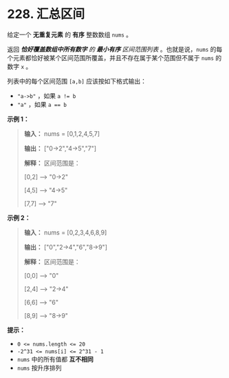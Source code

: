 # 228. 汇总区间

给定一个  **无重复元素**  的 **有序**  整数数组 `nums` 。

返回 _**恰好覆盖数组中所有数字**  的 **最小有序**  区间范围列表_ 。也就是说，`nums` 的每个元素都恰好被某个区间范围所覆盖，并且不存在属于某个范围但不属于
`nums` 的数字 `x` 。

列表中的每个区间范围 `[a,b]` 应该按如下格式输出：

* `"a->b"` ，如果 `a != b`
* `"a"` ，如果 `a == b`

**示例 1：**

> **输入：** nums = \[0,1,2,4,5,7]
>
> **输出：** \["0\-\>2","4\-\>5","7"]
>
> **解释：** 区间范围是：
>
> \[0,2] \-\-\> "0\-\>2"
>
> \[4,5] \-\-\> "4\-\>5"
>
> \[7,7] \-\-\> "7"

**示例 2：**

> **输入：** nums = \[0,2,3,4,6,8,9]
>
> **输出：** \["0","2\-\>4","6","8\-\>9"]
>
> **解释：** 区间范围是：
>
> \[0,0] \-\-\> "0"
>
> \[2,4] \-\-\> "2\-\>4"
>
> \[6,6] \-\-\> "6"
>
> \[8,9] \-\-\> "8\-\>9"

**提示：**

* `0 <= nums.length <= 20`
* `-2^31 <= nums[i] <= 2^31 - 1`
* `nums` 中的所有值都 **互不相同**
* `nums` 按升序排列